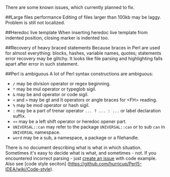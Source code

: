 There are some known issues, which currently planned to fix.

##Large files performance
Editing of files larger than 100kb may be laggy. Problem is still not localized.

##Heredoc live template
When inserting heredoc live template from indented position, closing marker is indented too. 

##Recovery of heavy braced statements
Because braces in Perl are used for almost everything: blocks, hashes, variable names, quotes; statements error recovery may be glitchy. It looks like file parsing and highlighting falls apart after error in such statement. 

##Perl is ambiguous
A lot of Perl syntax constructions are ambiguous:
* `/` may be division operator or regex beginning.
* `*` may be mul operator or typeglob sigil.
* `&` may be and operator or code sigil.
* `<` and `>` may be gt and lt operators or angle braces for &lt;FH&gt; reading.
* `%` may be mod operator or hash sigil.
* `:` may be a part of trenar operator `... ? ... : ...` or label declaration suffix.
* `<<` may be a left shift operator or heredoc opener part.
* `UNIVERSAL::can` may refer to the package `UNIVERSAL::can` or to sub `can` in `UNIVERSAL` namespace.
* `word` may be a sub, a namespace, a package or a filehandle.

There is no document describing what is what in which situation. Sometimes it's easy to decide what is what, and sometimes - not. If you encountered incorrect parsing - just [create an issue](https://github.com/hurricup/Perl5-IDEA/issues) with code example. Also see [code style seciton] (https://github.com/hurricup/Perl5-IDEA/wiki/Code-style).